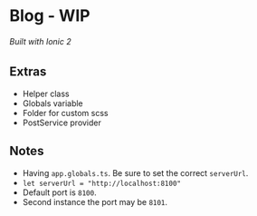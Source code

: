 
# Blog - WIP
###### Built with Ionic 2

## Extras
- Helper class
- Globals variable
- Folder for custom scss
- PostService provider


## Notes
- Having `app.globals.ts`. Be sure to set the correct `serverUrl`.
- `let serverUrl = "http://localhost:8100"`
- Default port is `8100`.
- Second instance the port may be `8101`.
